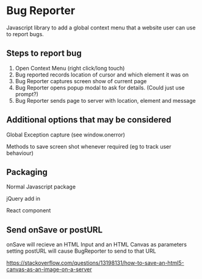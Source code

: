 # Bug Reporter

Javascript library to add a global context menu that a website user can use to report bugs.

## Steps to report bug

1. Open Context Menu (right click/long touch)
1. Bug reported records location of cursor and which element it was on
1. Bug Reporter captures screen show of current page
1. Bug Reporter opens popup modal to ask for details. (Could just use prompt?)
1. Bug Reporter sends page to server with location, element and message

## Additional options that may be considered

Global Exception capture (see window.onerror)

Methods to save screen shot whenever required (eg to track user behaviour)

## Packaging

Normal Javascript package

jQuery add in

React component

## Send onSave or postURL

onSave will recieve an HTML Input and an HTML Canvas as parameters
setting postURL will cause BugReporter to send to that URL

https://stackoverflow.com/questions/13198131/how-to-save-an-html5-canvas-as-an-image-on-a-server